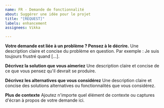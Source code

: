 ```yaml
---
name: FR - Demande de fonctionnalité
about: Suggérer une idée pour le projet
title: "[REQUEST]"
labels: enhancement
assignees: Vikka

---
```


**Votre demande est liée à un problème ? Pensez à le décrire.**
Une description claire et concise du problème en question. Par exemple : Je suis toujours frustré quand [...].

**Décrivez la solution que vous aimeriez**
Une description claire et concise de ce que vous pensez qu'il devrait se produire.

**Décrivez les alternatives que vous considérez**
Une description claire et concise des solutions alternatives ou fonctionnalités que vous considérez.

**Plus de contexte**
Ajoutez n'importe quel élément de contexte ou captures d'écran à propos de votre demande ici.
